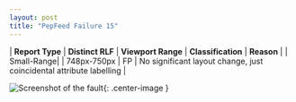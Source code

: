 ```yaml
---
layout: post
title: "PepFeed Failure 15"
---
```

| **Report Type** | **Distinct RLF** | **Viewport Range** | **Classification** | **Reason** |
| Small-Range|  | 748px-750px | FP | No significant layout change, just coincidental attribute labelling | 

![Screenshot of the fault](../../../assets/images/PepFeed/fault15/smallrangeWidth749.png){: .center-image }